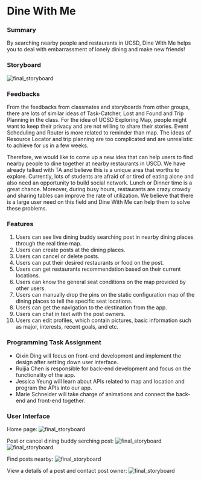 # Dine With Me

### Summary
By searching nearby people and restaurants in UCSD, Dine With Me helps you to deal with embarrassment of lonely dining and make new friends!

### Storyboard
![final_storyboard](https://raw.githubusercontent.com/dingqixin/dinewithme/master/img/storyboards/final_storyboard1.jpg)

### Feedbacks
From the feedbacks from classmates and storyboards from other groups, there are lots of similar ideas of Task-Catcher, Lost and Found and Trip Planning in the class. For the idea of UCSD Exploring Map, people might want to keep their privacy and are not willing to share their stories. Event Scheduling and Router is more related to reminder than map. The ideas of Resource Locator and trip planning are too complicated and are unrealistic to achieve for us in a few weeks. 

Therefore, we would like to come up a new idea that can help users to find nearby people to dine together at nearby restaurants in USCD. We have already talked with TA and believe this is a unique area that worths to explore. Currently, lots of students are afraid of or tired of eating alone and also need an opportunity to build social network. Lunch or Dinner time is a great chance. Moreover, during busy hours, restaurants are crazy crowdy and sharing tables can improve the rate of utilization. We believe that there is a large user need on this field and Dine With Me can help them to solve these problems.

### Features
1. Users can see live dining buddy searching post in nearby dining places through the real time map. 
2. Users can create posts at the dining places.
3. Users can cancel or delete posts. 
4. Users can put their desired restaurants or food on the post. 
5. Users can get restaurants recommendation based on their current locations. 
6. Users can know the general seat conditions on the map provided by other users. 
7. Users can manually drop the pins on the static configuration map of the dining places to tell the specific seat locations. 
8. Users can get the navigation to the destination from the app. 
9. Users can chat in text with the post owners. 
10. Users can edit profiles, which contain pictures, basic information such as major, interests, recent goals, and etc. 

### Programming Task Assignment
* Qixin Ding will focus on front-end development and implement the design after settling down user interface. 
* Ruijia Chen is responsible for back-end development and focus on the functionality of the app. 
* Jessica Yeung will learn about APIs related to map and location and program the APIs into our app. 
* Marie Schneider will take charge of animations and connect the back-end and front-end together. 

### User Interface
Home page:
![final_storyboard](https://github.com/dingqixin/chicas/blob/master/img/userinterface/Milestone%203/ui4.jpg)

Post or cancel dining buddy serching post:
![final_storyboard](https://github.com/dingqixin/chicas/blob/master/img/userinterface/Milestone%203/ui3.jpg)
![final_storyboard](https://github.com/dingqixin/chicas/blob/master/img/userinterface/Milestone%203/ui2.jpg)

Find posts nearby:
![final_storyboard](https://github.com/dingqixin/chicas/blob/master/img/userinterface/Milestone%203/ui1.jpg)

View a details of a post and contact post owner:
![final_storyboard](https://github.com/dingqixin/chicas/blob/master/img/userinterface/Milestone%203/ui5.jpg)
